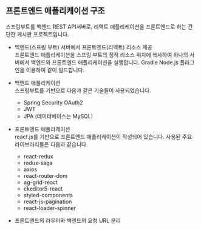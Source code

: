 ## 프론트엔드 애플리케이션 구조

스프링부트를 백엔드 REST API서버로, 리액트 애플리케이션을 프론트엔드로 하는 간단한 게시판 프로젝트입니다. 

* 백엔드(스프링 부트) 서버에서 프론트엔드(리액트) 리소스 제공  
  프론트엔드 애플리케이션을 스프링 부트의 정적 리소스 위치에 복사하여 하나의 서버에서 백엔드와 프론트엔드 애플리케이션을 
  실행합니다. Gradle Node.js 플러그인을 이용하여 같이 빌드합니다.  

  
* 백엔드 애플리케이션  
  스프링부트를 기반으로 다음과 같은 기술들이 사용되었습니다.
  - Spring Security OAuth2
  - JWT  
  - JPA (데이터베이스는 MySQL)  
  
  
* 프론트엔드 애플리케이션  
  react.js를 기반으로 프론트엔드 애플리케이션이 작성되어 있습니다. 사용된 주요 라이브러리들은 다음과 같습니다.
  
  - react-redux
  - redux-saga
  - axios
  - react-router-dom
  - ag-grid-react
  - ckeditor5-react
  - styled-components
  - react-js-pagination
  - react-loader-spinner  
  

* 프론트엔드의 라우터와 백엔드의 요청 URL 분리  

  
